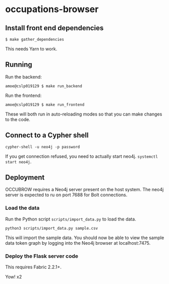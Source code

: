 # occupations-browser

## Install front end dependencies

    $ make gather_dependencies

This needs Yarn to work.

## Running

Run the backend:

    amoe@cslp019129 $ make run_backend

Run the frontend:

    amoe@cslp019129 $ make run_frontend

These will both run in auto-reloading modes so that you can make changes to the
code.

## Connect to a Cypher shell

    cypher-shell -u neo4j -p password

If you get connection refused, you need to actually start neo4j.  `systemctl start neo4j`.

## Deployment

OCCUBROW requires a Neo4j server present on the host system.
The neo4j server is expected to ru on port 7688 for Bolt connections.

### Load the data

Run the Python script `scripts/import_data.py` to load the data.

    python3 scripts/import_data.py sample.csv

This will import the sample data.  You should now be able to view the sample
data token graph by logging into the Neo4j browser at localhost:7475.

### Deploy the Flask server code

This requires Fabric 2.2.1+.



Yow! x2
